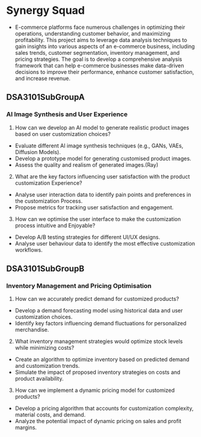 # Synergy Squad
- E-commerce platforms face numerous challenges in optimizing their operations, understanding
customer behavior, and maximizing profitability. This project aims to leverage data analysis
techniques to gain insights into various aspects of an e-commerce business, including sales
trends, customer segmentation, inventory management, and pricing strategies. The goal is to develop a comprehensive analysis framework that can help e-commerce
businesses make data-driven decisions to improve their performance, enhance customer
satisfaction, and increase revenue.

## DSA3101SubGroupA
### **AI Image Synthesis and User Experience**

1. How can we develop an AI model to generate realistic product images based on user customization choices?
- Evaluate different AI image synthesis techniques (e.g., GANs, VAEs, Diffusion Models).
- Develop a prototype model for generating customised product images.
- Assess the quality and realism of generated images.(Ray)

2. What are the key factors influencing user satisfaction with the product customization Experience?
- Analyse user interaction data to identify pain points and preferences in the customization Process. 
- Propose metrics for tracking user satisfaction and engagement. 

3. How can we optimise the user interface to make the customization process intuitive and Enjoyable?
- Develop A/B testing strategies for different UI/UX designs.
- Analyse user behaviour data to identify the most effective customization workflows.

## DSA3101SubGroupB
### **Inventory Management and Pricing Optimisation**

1. How can we accurately predict demand for customized products? 
- Develop a demand forecasting model using historical data and user customization choices. 
- Identify key factors influencing demand fluctuations for personalized merchandise.

2. What inventory management strategies would optimize stock levels while minimizing costs?
- Create an algorithm to optimize inventory based on predicted demand and customization
trends.
- Simulate the impact of proposed inventory strategies on costs and product availability.

3. How can we implement a dynamic pricing model for customized products?
- Develop a pricing algorithm that accounts for customization complexity, material costs, and
 demand.
- Analyze the potential impact of dynamic pricing on sales and profit margins.
